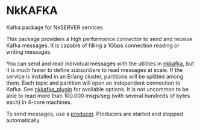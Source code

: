
# NkKAFKA

Kafka package for NkSERVER services

This package providers a high performance connector to send and receive Kafka messages. It is capable of filling a 1Gbps connection reading or writing messages.

You can send and read individual messages with the utilities in [nkkafka](src/nkkafka.erl), but it is much faster to define _subscribers_ to read messages at scale. If the service is installed in an Erlang cluster, partitions will be splitted among them. Each topic and partition will open an independent connection to Kafka. See [nkkafka_plugin](src/nkkafka_plugin.erl) for available options. It is not uncommon to be able to read more than 100.000 msgs/seg (with several hundreds of bytes each) in 4-core machines.

To send messages, use a [producer](src/nkkafka_producers.erl). Producers are started and stopped automatically.





 

